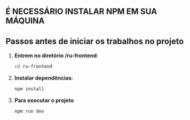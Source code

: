 ## É NECESSÁRIO INSTALAR NPM EM SUA MÁQUINA

## Passos antes de iniciar os trabalhos no projeto
1. **Entrem no diretório /ru-frontend**:  
   ```bash
   cd ru-frontend
2. **Instalar dependências**:
   ```bash
   npm install
3. **Para executar o projeto**
   ```bash
   npm run dev
